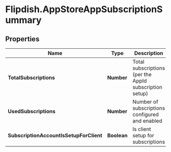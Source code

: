# Flipdish.AppStoreAppSubscriptionSummary

## Properties
Name | Type | Description | Notes
------------ | ------------- | ------------- | -------------
**TotalSubscriptions** | **Number** | Total subscriptions (per the AppId subscription setup) | [optional] 
**UsedSubscriptions** | **Number** | Number of subscriptions configured and enabled | [optional] 
**SubscriptionAccountIsSetupForClient** | **Boolean** | Is client setup for subscriptions | [optional] 


